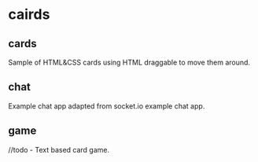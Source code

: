 # cairds

## cards
Sample of HTML&CSS cards using HTML draggable to move them around.

## chat
Example chat app adapted from socket.io example chat app.

## game
//todo - Text based card game.
